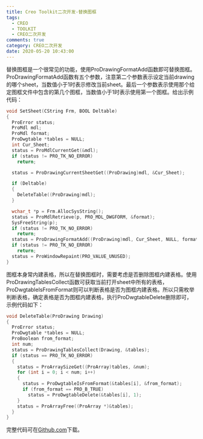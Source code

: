 ```yaml
---
title: Creo Toolkit二次开发-替换图框
tags:
  - CREO
  - TOOLKIT
  - CREO二次开发
comments: true
category: CREO二次开发
date: 2020-05-20 10:43:00
---
```




替换图框是一个很常见的功能，使用ProDrawingFormatAdd函数即可替换图框。ProDrawingFormatAdd函数有五个参数，注意第二个参数表示设定当前drawing的哪个sheet，当数值小于1时表示修改当前sheet。最后一个参数表示使用那个给定图框文件中包含的第几个图框，当数值小于1时表示使用第一个图框。给出示例代码：

```cpp
void SetSheet(CString Frm, BOOL Deltable)
{
  ProError status;
  ProMdl mdl;
  ProMdl format;
  ProDwgtable *tables = NULL;
  int Cur_Sheet;
  status = ProMdlCurrentGet(&mdl);
  if (status != PRO_TK_NO_ERROR)
    return;

  status = ProDrawingCurrentSheetGet((ProDrawing)mdl, &Cur_Sheet);

  if (Deltable)
  {
    DeleteTable((ProDrawing)mdl);
  }

  wchar_t *p = Frm.AllocSysString();
  status = ProMdlRetrieve(p, PRO_MDL_DWGFORM, &format);
  SysFreeString(p);
  if (status != PRO_TK_NO_ERROR)
    return;
  status = ProDrawingFormatAdd((ProDrawing)mdl, Cur_Sheet, NULL, format, 0);
  if (status != PRO_TK_NO_ERROR)
    return;
  status = ProWindowRepaint(PRO_VALUE_UNUSED);
}
```

图框本身常内建表格，所以在替换图框时，需要考虑是否删除图框内建表格。使用ProDrawingTablesCollect函数可获取当前打开sheet中所有的表格，ProDwgtableIsFromFormat则可以判断表格是否为图框内建表格。所以只需枚举判断表格，确定表格是否为图框内建表格，执行ProDwgtableDelete删除即可，示例代码如下：

```cpp
void DeleteTable(ProDrawing Drawing)
{
  ProError status;
  ProDwgtable *tables = NULL;
  ProBoolean from_format;
  int num;
  status = ProDrawingTablesCollect(Drawing, &tables);
  if (status == PRO_TK_NO_ERROR)
  {
    status = ProArraySizeGet((ProArray)tables, &num);
    for (int i = 0; i < num; i++)
    {
      status = ProDwgtableIsFromFormat(&tables[i], &from_format);
      if (from_format == PRO_B_TRUE)
        status = ProDwgtableDelete(&tables[i], 1);
    }
    status = ProArrayFree((ProArray *)&tables);
  }
}
```

完整代码可在<a href="https://github.com/slacker-HD/creo_toolkit" target="_blank">Github.com</a>下载。
